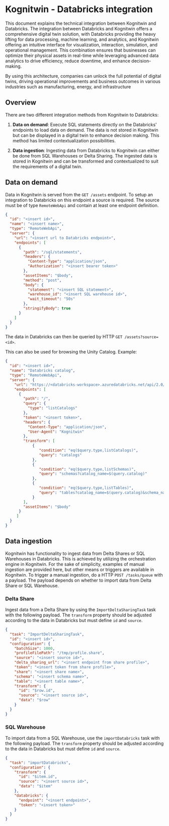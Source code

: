 # Kognitwin - Databricks integration

This document explains the technical integration between Kognitwin and Databricks. The integration between Databricks and Kognitwin offers a comprehensive digital twin solution, 
with Databricks providing the heavy lifting for data processing, machine learning, and analytics, 
and Kognitwin offering an intuitive interface for visualization, interaction, simulation, and 
operational management. This combination ensures that businesses can optimize their physical 
assets in real-time while leveraging advanced data analytics to drive efficiency, reduce 
downtime, and enhance decision-making.

By using this architecture, companies can unlock the full potential of digital twins, driving 
operational improvements and business outcomes in various industries such as manufacturing, 
energy, and infrastructure

## Overview
There are two different integration methods from Kognitwin to Databricks:

1. **Data on demand**: Execute SQL statements directly on the Databricks' endpoints to load data on demand. The data is not stored in Kognitwin but can be displayed in a digital twin to enhance decision making. This method has limited contextualization possibilities. 

2. **Data ingestion**: Ingesting data from Databricks to Kognitwin can either be done from SQL Warehouses or Delta Sharing. The ingested data is stored in Kognitwin and can be transformed and contextualized to suit the requirements of a digital twin. 

## Data on demand
Data in Kognitwin is served from the `GET /assets` endpoint. To setup an integration to Databricks on this endpoint a source is required. The source must be of type `RemoteWebApi` and contain at least one endpoint definition.

```json
{
  "id": "<insert id>",
  "name": "<insert name>",
  "type": "RemoteWebApi",
  "server": {
    "url": "<insert url to Databricks endpoint>",
    "endpoints": [
      {
        "path": "/sql/statements",
        "headers": {
          "Content-Type": "application/json",
          "Authorization": "<insert bearer token>"
        },
        "assetItems": "$body",
        "method": "post",
        "body": {
          "statement": "<insert SQL statement>",
          "warehouse_id": "<insert SQL warehouse id>",
          "wait_timeout": "50s"
        },
        "stringifyBody": true
      }
    ]
  }
}
```
The data in Databricks can then be queried by HTTP `GET /assets?source=<id>`.

This can also be used for browsing the Unity Catalog.
Example:
```json
{
  "id": "<insert id>",
  "name": "Databricks catalog",
  "type": "RemoteWebApi",
  "server": {
    "url": "https://<databricks-workspace>.azuredatabricks.net/api/2.0/unity-catalog",
    "endpoints": [
      {
        "path": "/",
        "query": {
          "type": "listCatalogs"
        },
        "token": "<insert token>",
        "headers": {
          "Content-Type": "application/json",
          "User-Agent": "Kognitwin"
        },
        "transform": [
            {
               "condition": "eq($query.type,listCatalogs)",
               "query": "catalogs"
            },
            {
               "condition": "eq($query.type,listSchemas)",
               "query": "schemas?catalog_name=$(query.catalog)"
            },
            {
               "condition": "eq($query.type,listTables)",
               "query": "tables?catalog_name=$(query.catalog)&schema_name=$(query.schema)"
            }
        ],
        "assetItems": "$body"
      }
     ]
  }
}
```

## Data ingestion
Kognitwin has functionality to ingest data from Delta Shares or SQL Warehouses in Databricks. This is achieved by utilizing the orchestration engine in Kognitwin. For the sake of simplicity, examples of manual ingestion are provided here, but other means or triggers are available in Kognitwin. To trigger a manual ingestion, do a HTTP `POST /tasks/queue` with a payload. The payload depends on whether to import data from Delta Share or SQL Warehouse.

### Delta Share
Ingest data from a Delta Share by using the `ImportDeltaSharingTask` task with the following payload. The `transform` property should be adjusted according to the data in Databricks but must define `id` and `source`.
```json
{
  "task": "ImportDeltaSharingTask",
  "id": "<insert id>",
  "configuration": {
    "batchSize": 1000,
    "profileFilePath": "/tmp/profile.share",
    "source": "<insert source id>",
    "delta_sharing_url": "<insert endpoint from share profile>",
    "token": "<insert token from share profile>",
    "share": "<insert share name>",
    "schema": "<insert schema name>",
    "table": "<insert table name>",
    "transform": {
      "id": "$row.id",
      "source": "<insert source id>",
      "data": "$row"
    }
  }
}
```

### SQL Warehouse
To import data from a SQL Warehouse, use the `importDatabricks` task with the following payload. The `transform` property should be adjusted according to the data in Databricks but must define `id` and `source`.
```json
{
  "task": "importDatabricks",
  "configuration": {
    "transform": {
      "id": "$item.id",
      "source": "<insert source id>",
      "data": "$item"
    },
    "databricks": {
      "endpoint": "<insert endpoint>",
      "token": "<insert token>"
    }
  }
}
```


